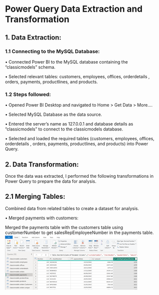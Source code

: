 # **Power Query Data Extraction and Transformation**
## **1.	Data Extraction:**
### **1.1 Connecting to the MySQL Database:**
• Connected Power BI to the MySQL database containing the “classicmodels” schema.

• Selected relevant tables: customers, employees, offices, orderdetails , orders, payments, productlines, and products.

### **1.2 Steps followed:**
• Opened Power BI Desktop and navigated to Home > Get Data > More….

• Selected MySQL Database as the data source.

• Entered the server’s name as 127.0.0.1 and database details as “classicmodels” to connect to the classicmodels database.

• Selected and loaded the required tables (customers, employees, offices, orderdetails , orders, payments, productlines, and products) into Power Query.
        
## **2.	Data Transformation:**
Once the data was extracted, I performed the following transformations in Power Query to prepare the data for analysis.

## **2.1 Merging Tables:**
Combined data from related tables to create a dataset for analysis.

• Merged payments with customers:

Merged the payments table with the customers table using customerNumber to get salesRepEmployeeNumber in the payments table.
![image1](https://github.com/DataBySwapna/My-Portfolio/blob/main/PowerBI/Images/Data_Transformation-1.png)
